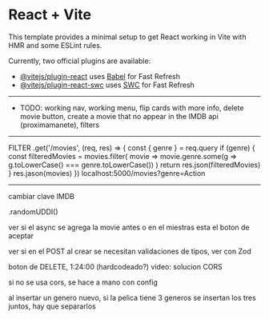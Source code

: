 # React + Vite

This template provides a minimal setup to get React working in Vite with HMR and some ESLint rules.

Currently, two official plugins are available:

- [@vitejs/plugin-react](https://github.com/vitejs/vite-plugin-react/blob/main/packages/plugin-react/README.md) uses [Babel](https://babeljs.io/) for Fast Refresh
- [@vitejs/plugin-react-swc](https://github.com/vitejs/vite-plugin-react-swc) uses [SWC](https://swc.rs/) for Fast Refresh
_______________________________________
- TODO: 
working nav, working menu, flip cards with more info, delete movie button, create a movie that no appear in the IMDB api (proximamanete), filters
_______________________________________

FILTER
.get('/movies', (req, res) => {
    const { genre } = req.query
    if (genre) {
        const filteredMovies = movies.filter(
            movie => movie.genre.some(g => g.toLowerCase() === genre.toLowerCase())
        )
        return res.json(filteredMovies)
    }
    res.jason(movies)
})
localhost:5000/movies?genre=Action
_______________________________________
cambiar clave IMDB

.randomUDDI()

ver si el async se agrega la movie antes o en el miestras esta el boton de aceptar 

ver si en el POST al crear se necesitan validaciones de tipos, ver con Zod

boton de DELETE, 1:24:00 (hardcodeado?) video: solucion CORS

si no se usa cors, se hace a mano con config

al insertar un genero nuevo, si la pelica tiene 3 generos se insertan los tres juntos, hay que separarlos